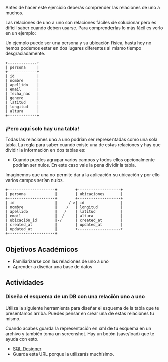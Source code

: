 Antes de hacer este ejercicio deberás comprender las relaciones de uno a muchos.

Las relaciones de uno a uno son relaciones fáciles de solucionar pero es difícil saber cuando deben usarse. Para comprenderlas lo más fácil es verlo en un ejemplo:

Un ejemplo puede ser una persona y su ubicación física, hasta hoy no hemos podemos estar en dos lugares diferentes al mismo tiempo desgraciadamente.

 ```
+-------------+
| persona     |
+-------------+
| id          |
| nombre      |
| apellido    |
| email       |
| fecha_nac   |
| genero      |
| latitud     |
| longitud    |
| altura      |
+-------------+

```

### ¡Pero aquí solo hay una tabla!

Todas las relaciones uno a uno podrían ser representadas como una sola tabla. La regla para saber cuando existe una de estas relaciones y hay que dividir la información en dos tablas es:

- Cuando puedes agrupar varios campos y todos ellos opcionalmente podrían ser nulos. En este caso vale la pena dividir la tabla.

Imaginemos que una no permite dar a la aplicación su ubicación y por ello varios campos serían nulos.

```
+---------------------+        +-------------------+
| persona             |        | ubicaciones       |
+---------------------+        +-------------------+
| id                  |     /->| id                |
| nombre              |    /   | longitud          |
| apellido            |   /    | latitud           |
| email               |  /     | altura            |
| ubicación_id        |-/      | created_at        |
| created_at          |        | updated_at        |  
| updated_at          |        +-------------------+
+---------------------+

```
## Objetivos Académicos

- Familiarizarse con las relaciones de uno a uno
- Aprender a diseñar una base de datos  

## Actividades

### Diseña el esquema de un DB con una relación uno a uno

Utiliza la siguiente herramienta para diseñar el esquema de la tabla que te presentamos arriba. Puedes pensar en crear una de estas relaciones tu mismo.

Cuando acabes guarda la representación en xml de tu esquema en un archivo y también toma un screenshot. Hay un botón (save/load) que te ayuda con esto.

- [SQL Designer](http://ondras.zarovi.cz/sql/demo/)
- Guarda esta URL porque la utilizarás muchísimo. 
